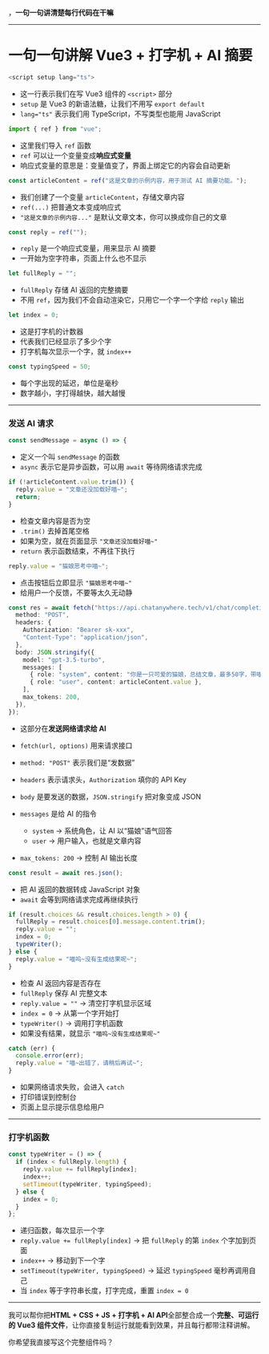 ，**一句一句讲清楚每行代码在干嘛**

---

# 一句一句讲解 Vue3 + 打字机 + AI 摘要

```ts
<script setup lang="ts">
```

* 这一行表示我们在写 Vue3 组件的 `<script>` 部分
* `setup` 是 Vue3 的新语法糖，让我们不用写 `export default`
* `lang="ts"` 表示我们用 TypeScript，不写类型也能用 JavaScript

```ts
import { ref } from "vue";
```

* 这里我们导入 `ref` 函数
* `ref` 可以让一个变量变成**响应式变量**
* 响应式变量的意思是：变量值变了，界面上绑定它的内容会自动更新

```ts
const articleContent = ref("这是文章的示例内容，用于测试 AI 摘要功能。");
```

* 我们创建了一个变量 `articleContent`，存储文章内容
* `ref(...)` 把普通文本变成响应式
* `"这是文章的示例内容..."` 是默认文章文本，你可以换成你自己的文章

```ts
const reply = ref(""); 
```

* `reply` 是一个响应式变量，用来显示 AI 摘要
* 一开始为空字符串，页面上什么也不显示

```ts
let fullReply = "";    
```

* `fullReply` 存储 AI 返回的完整摘要
* 不用 `ref`，因为我们不会自动渲染它，只用它一个字一个字给 `reply` 输出

```ts
let index = 0;         
```

* 这是打字机的计数器
* 代表我们已经显示了多少个字
* 打字机每次显示一个字，就 `index++`

```ts
const typingSpeed = 50; 
```

* 每个字出现的延迟，单位是毫秒
* 数字越小，字打得越快，越大越慢

---

### 发送 AI 请求

```ts
const sendMessage = async () => {
```

* 定义一个叫 `sendMessage` 的函数
* `async` 表示它是异步函数，可以用 `await` 等待网络请求完成

```ts
if (!articleContent.value.trim()) {
  reply.value = "文章还没加载好喵~";
  return;
}
```

* 检查文章内容是否为空
* `.trim()` 去掉首尾空格
* 如果为空，就在页面显示 `"文章还没加载好喵~"`
* `return` 表示函数结束，不再往下执行

```ts
reply.value = "猫娘思考中喵~";
```

* 点击按钮后立即显示 `"猫娘思考中喵~"`
* 给用户一个反馈，不要等太久无动静

```ts
const res = await fetch("https://api.chatanywhere.tech/v1/chat/completions", {
  method: "POST",
  headers: {
    Authorization: "Bearer sk-xxx",
    "Content-Type": "application/json",
  },
  body: JSON.stringify({
    model: "gpt-3.5-turbo",
    messages: [
      { role: "system", content: "你是一只可爱的猫娘，总结文章，最多50字，带喵~" },
      { role: "user", content: articleContent.value },
    ],
    max_tokens: 200,
  }),
});
```

* 这部分在**发送网络请求给 AI**
* `fetch(url, options)` 用来请求接口
* `method: "POST"` 表示我们是“发数据”
* `headers` 表示请求头，`Authorization` 填你的 API Key
* `body` 是要发送的数据，`JSON.stringify` 把对象变成 JSON
* `messages` 是给 AI 的指令

  * `system` → 系统角色，让 AI 以“猫娘”语气回答
  * `user` → 用户输入，也就是文章内容
* `max_tokens: 200` → 控制 AI 输出长度

```ts
const result = await res.json();
```

* 把 AI 返回的数据转成 JavaScript 对象
* `await` 会等到网络请求完成再继续执行

```ts
if (result.choices && result.choices.length > 0) {
  fullReply = result.choices[0].message.content.trim();
  reply.value = "";
  index = 0;
  typeWriter();
} else {
  reply.value = "喵呜~没有生成结果呢~";
}
```

* 检查 AI 返回内容是否存在
* `fullReply` 保存 AI 完整文本
* `reply.value = ""` → 清空打字机显示区域
* `index = 0` → 从第一个字开始打
* `typeWriter()` → 调用打字机函数
* 如果没有结果，就显示 `"喵呜~没有生成结果呢~"`

```ts
catch (err) {
  console.error(err);
  reply.value = "喵~出错了，请稍后再试~";
}
```

* 如果网络请求失败，会进入 `catch`
* 打印错误到控制台
* 页面上显示提示信息给用户

---

### 打字机函数

```ts
const typeWriter = () => {
  if (index < fullReply.length) {
    reply.value += fullReply[index];
    index++;
    setTimeout(typeWriter, typingSpeed);
  } else {
    index = 0;
  }
};
```

* 递归函数，每次显示一个字
* `reply.value += fullReply[index]` → 把 `fullReply` 的第 `index` 个字加到页面
* `index++` → 移动到下一个字
* `setTimeout(typeWriter, typingSpeed)` → 延迟 `typingSpeed` 毫秒再调用自己
* 当 `index` 等于字符串长度，打字完成，重置 `index = 0`

---

我可以帮你把**HTML + CSS + JS + 打字机 + AI API**全部整合成一个**完整、可运行的 Vue3 组件文件**，让你直接复制运行就能看到效果，并且每行都带注释讲解。

你希望我直接写这个完整组件吗？
